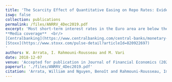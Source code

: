 ```yaml
---
title: 'The Scarcity Effect of Quantitative Easing on Repo Rates: Evidence from the Euro Area'
iswp: false
collection: publications
permalink: /files/ANRRV_4Dec2019.pdf
excerpt: 'Most short-term interest rates in the Euro area are below the European Central Bank deposit facility rate, the rate at which the central bank remunerates excess reserves. This unexpected development coincided with the start of the Public Sector Purchase Program (PSPP). In this paper, we explore empirically the interactions between the PSPP and repo rates. We document different channels through which asset purchases may affect them. Using proprietary data from PSPP purchases and repo transactions for specific (“special") securities, we assess the scarcity channel of PSPP and its impact on repo rates. We estimate that purchasing 1 percent of a bond outstanding is associated with a decline of its repo rate of 0.78 bps. <br/> <br/>
**Media coverage**  <br/>
[Centralbanking](https://www.centralbanking.com/central-banks/monetary-policy/3326131/ecbs-public-sector-asset-purchases-pushed-down-repo-rate-bdf-paper-finds)  <br/>
[Stoxx](https://www.stoxx.com/pulse-detail?articleId=820922697)
'
authors: W. Arrata, I. Rahmouni-Rousseau and M. Vari
date: 2018-12-07
venue: 'Accepted for publication in Journal of Financial Economics (2020)'
paperurl: './files/ANRRV_4Dec2019.pdf'
citation: 'Arrata, William and Nguyen, Benoît and Rahmouni-Rousseau, Imene and Vari, Miklos, The Scarcity Effect of Quantitative Easing on Repo Rates: Evidence from the Euro Area (December 2018) IMF Working Paper No. 18/258.'
---
```


